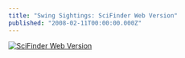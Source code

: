 ```yaml
---
title: "Swing Sightings: SciFinder Web Version"
published: "2008-02-11T00:00:00.000Z"
---
```


[![SciFinder Web Version](/images/posts/20080211/screen.png "SciFinder Web Version")](http://www.cas.org/products/scifindr/sfweb/sfwebflash.html)